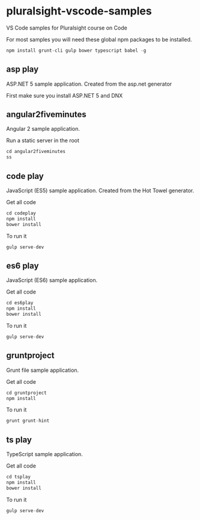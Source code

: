 # pluralsight-vscode-samples
VS Code samples for Pluralsight course on Code

For most samples you will need these global npm packages to be installed.

```javascript
npm install grunt-cli gulp bower typescript babel -g
```

## asp play
ASP.NET 5 sample application. Created from the asp.net generator

First make sure you install ASP.NET 5 and DNX

## angular2fiveminutes
Angular 2 sample application.

Run a static server in the root

```javascript
cd angular2fiveminutes
ss
```

## code play
JavaScript (ES5) sample application. Created from the Hot Towel generator.

Get all code

```javascript
cd codeplay
npm install
bower install
```

To run it

```javascript
gulp serve-dev
```

## es6 play
JavaScript (ES6) sample application.

Get all code

```javascript
cd es6play
npm install
bower install
```

To run it

```javascript
gulp serve-dev
```

## gruntproject
Grunt file sample application.

Get all code

```javascript
cd gruntproject
npm install
```

To run it

```javascript
grunt grunt-hint
```

## ts play
TypeScript sample application.

Get all code

```javascript
cd tsplay
npm install
bower install
```

To run it

```javascript
gulp serve-dev
```

